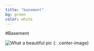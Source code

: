 ```yaml
---
title: "basement"
bg: green
color: white
---
```


#Basement

![What a beautiful pic](https://unsplash.it/800/800/?random)
{: .center-image}
